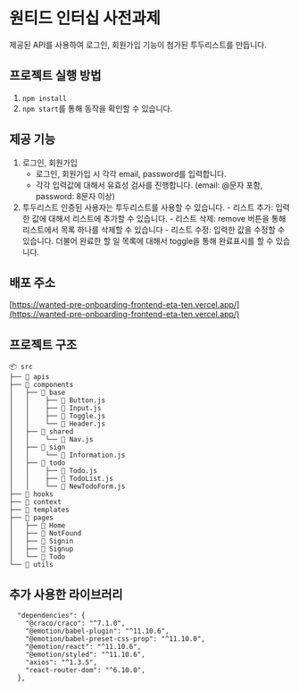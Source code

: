 # 원티드 인터십 사전과제

제공된 API를 사용하여 로그인, 회원가입 기능이 첨가된 투두리스트를 만듭니다.

## 프로젝트 실행 방법

1. `npm install`
2. `npm start`를 통해 동작을 확인할 수 있습니다.

## 제공 기능

1. 로그인, 회원가입
   - 로그인, 회원가입 시 각각 email, password를 입력합니다.
   - 각각 입력값에 대해서 유효성 검사를 진행합니다. (email: @문자 포함, password: 8문자 이상)
2. 투두리스트
   인증된 사용자는 투두리스트를 사용할 수 있습니다. - 리스트 추가: 입력한 값에 대해서 리스트에 추가할 수 있습니다. - 리스트 삭제: remove 버튼을 통해 리스트에서 목록 하나를 삭제할 수 있습니다 - 리스트 수정: 입력한 값을 수정할 수 있습니다. 더불어 완료한 할 일 목록에 대해서 toggle을 통해 완료표시를 할 수 있습니다.

## 배포 주소

[https://wanted-pre-onboarding-frontend-eta-ten.vercel.app/](https://wanted-pre-onboarding-frontend-eta-ten.vercel.app/)

## 프로젝트 구조

```
📦 src
├── 📂 apis
├── 📂 components
│   ├── 📂 base
│   │    ├── 📄 Button.js
│   │    ├── 📄 Input.js
│   │    ├── 📄 Toggle.js
│   │    └── 📄 Header.js
│   ├── 📂 shared
│   │    └── 📄 Nav.js
│   ├── 📂 sign
│   │    └── 📄 Information.js
│   ├── 📂 todo
│   │    ├── 📄 Todo.js
│   │    ├── 📄 TodoList.js
│   │    └── 📄 NewTodoForm.js
├── 📂 hooks
├── 📂 context
├── 📂 templates
├── 📂 pages
│   ├── 📄 Home
│   ├── 📄 NotFound
│   ├── 📄 Signin
│   ├── 📄 Signup
│   └── 📄 Todo
└── 📂 utils
```

## 추가 사용한 라이브러리

```
  "dependencies": {
    "@craco/craco": "^7.1.0",
    "@emotion/babel-plugin": "^11.10.6",
    "@emotion/babel-preset-css-prop": "^11.10.0",
    "@emotion/react": "^11.10.6",
    "@emotion/styled": "^11.10.6",
    "axios": "^1.3.5",
    "react-router-dom": "^6.10.0",
  },
```
